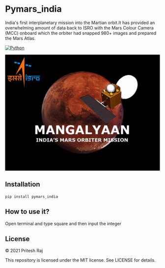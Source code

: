 # Pymars_india
India's first interplanetary mission into the Martian orbit.It has provided an overwhelming amount of data back to ISRO with the Mars Colour Camera (MCC) onboard which the orbiter had snapped 980+ images and prepared the Mars Atlas.

[![Python](https://img.shields.io/pypi/pyversions/pymars_india.svg?style=plastic)](https://badge.fury.io/py/pymars_india)


![alt text](https://github.com/Priteshraj10/Pymars_india/blob/master/files/70685875.cms_.png)

## Installation
```pip install pymars_india```

## How to use it?
Open terminal and type square and then input the integer

## License

© 2021 Pritesh Raj

This repository is licensed under the MIT license. See LICENSE for details.